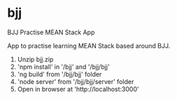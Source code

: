 # bjj
BJJ Practise MEAN Stack App

App to practise learning MEAN Stack based around BJJ.

1. Unzip bjj.zip
2. 'npm install' in '/bjj' and '/bjj/bjj'
3. 'ng build' from '/bjj/bjj' folder 
4. 'node server' from '/bjj/bjj/server' folder
5. Open in browser at 'http://localhost:3000'
